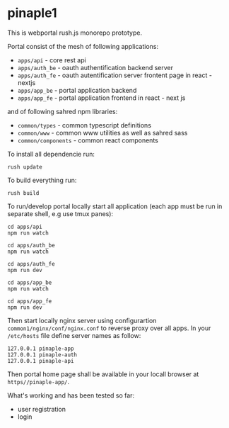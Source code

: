 # pinaple1

This is webportal rush.js monorepo prototype.

Portal consist of the mesh of following applications:

- `apps/api` - core rest api  
- `apps/auth_be` - oauth authentification backend server
- `apps/auth_fe` - oauth autentification server frontent page in react - nextjs
- `apps/app_be` - portal application backend 
- `apps/app_fe` - portal application frontend in react - next js 

and of following sahred npm libraries:

- `common/types` - common typescript definitions
- `common/www` - common www utilities as well as sahred sass
- `common/components` - common react components

To install all dependencie run:

```
rush update
```

To build everything run:

```
rush build
```



To run/develop portal locally start all application (each app must be run in separate shell, e.g use tmux panes):

```
cd apps/api
npm run watch
```

```
cd apps/auth_be
npm run watch
```

```
cd apps/auth_fe
npm run dev
```

```
cd apps/app_be
npm run watch
```  

```
cd apps/app_fe
npm run dev
```

Then start locally nginx server using configurartion `common1/nginx/conf/nginx.conf` to reverse proxy over all apps. In your `/etc/hosts` file define server names as follow:

```
127.0.0.1 pinaple-app
127.0.0.1 pinaple-auth
127.0.0.1 pinaple-api
```

Then portal home page shall be available in your locall browser at `https//pinaple-app/`. 

What's working and has been tested so far:

- user registration
- login
